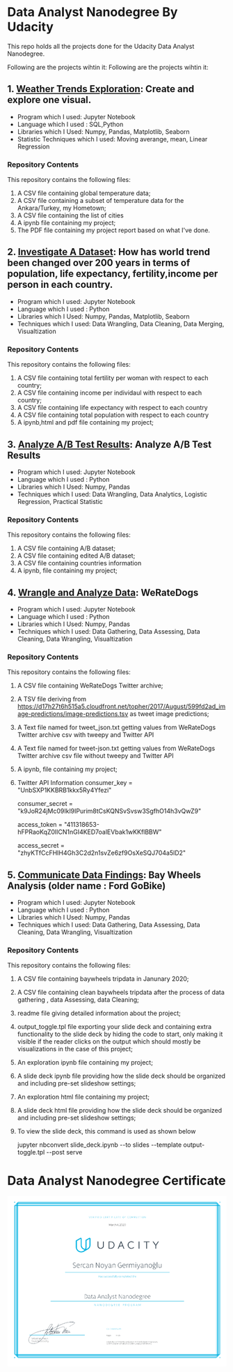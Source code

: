 # Data Analyst Nanodegree By Udacity
This repo holds all the projects done for the Udacity Data Analyst Nanodegree.

Following are the projects wihtin it:
Following are the projects wihtin it:
## 1. [Weather Trends Exploration](https://github.com/Rapter1990/Udacity-Data-Analyst-Nanodegree/tree/master/P1_Explore_Weather_Trends): Create and explore one visual.
* Program which I used: Jupyter Notebook
* Language which I used : SQL,Python
* Libraries which I Used: Numpy, Pandas, Matplotlib, Seaborn
* Statistic Techniques which I used: Moving averange, mean, Linear Regression

### Repository Contents
This repository contains the following files:

1. A CSV file containing global temperature data;
2. A CSV file containing a subset of temperature data for the Ankara/Turkey, my Hometown;
3. A CSV file containing the list of cities
4. A ipynb file containing my project;
5. The PDF file containing my project report based on what I've done.

## 2. [Investigate A Dataset](https://github.com/Rapter1990/Udacity-Data-Analyst-Nanodegree/tree/master/P2_Investigate_A_Dataset): How has world trend been changed over 200 years in terms of population, life expectancy, fertility,income per person in each country.
* Program which I used: Jupyter Notebook
* Language which I used : Python
* Libraries which I Used: Numpy, Pandas, Matplotlib, Seaborn
* Techniques which I used: Data Wrangling, Data Cleaning, Data Merging, Visualtization  

### Repository Contents
This repository contains the following files:

1. A CSV file containing total fertility per woman with respect to each country;
2. A CSV file containing income per individaul with respect to each country;
3. A CSV file containing life expectancy with respect to each country
4. A CSV file containing total population with respect to each country
5. A ipynb,html and pdf file containing my project;

## 3. [Analyze A/B Test Results](https://github.com/Rapter1990/Udacity-Data-Analyst-Nanodegree/tree/master/P3_Analyze_AB_Test): Analyze A/B Test Results
* Program which I used: Jupyter Notebook
* Language which I used : Python
* Libraries which I Used: Numpy, Pandas
* Techniques which I used: Data Wrangling, Data Analytics, Logistic Regression, Practical Statistic

### Repository Contents
This repository contains the following files:

1. A CSV file containing A/B dataset;
2. A CSV file containing edited A/B dataset;
3. A CSV file containing countries information
4. A ipynb, file containing my project;


## 4. [Wrangle and Analyze Data](https://github.com/Rapter1990/Udacity-Data-Analyst-Nanodegree/tree/master/P4_Wrangle_And_Analyze_Data): WeRateDogs
* Program which I used: Jupyter Notebook
* Language which I used : Python
* Libraries which I Used: Numpy, Pandas
* Techniques which I used: Data Gathering, Data Assessing, Data Cleaning, Data Wrangling, Visualtization  

### Repository Contents
This repository contains the following files:

1. A CSV file containing WeRateDogs Twitter archive;
2. A TSV file deriving from https://d17h27t6h515a5.cloudfront.net/topher/2017/August/599fd2ad_image-predictions/image-predictions.tsv as tweet image predictions;
3. A Text file named for tweet_json.txt getting values from WeRateDogs Twitter archive csv with tweepy and Twitter API
4. A Text file named for tweet-json.txt getting values from WeRateDogs Twitter archive csv file without tweepy and Twitter API
5. A ipynb, file containing my project;
6. Twitter API Information
    consumer_key = "UnbSXP1KKBRB1kkx5Ry4Yfezi"
    
    consumer_secret = "k9JoR24jMc09Ikl9IPurim8tCsKQNSvSvsw3SgfhO14h3vQwZ9"
    
    access_token = "411318653-hFPRaoKqZ0IlCN1nGI4KED7oalEVbak1wKKflBBW"
    
    access_secret = "zhyKTfCcFHIH4Gh3C2d2n1svZe6zf9OsXeSQJ704a5lD2"
    
    
## 5. [Communicate Data Findings](https://github.com/Rapter1990/Udacity-Data-Analyst-Nanodegree/tree/master/P5_Communicate_Data_Findings): Bay Wheels Analysis (older name : Ford GoBike)
* Program which I used: Jupyter Notebook
* Language which I used : Python
* Libraries which I Used: Numpy, Pandas
* Techniques which I used: Data Gathering, Data Assessing, Data Cleaning, Data Wrangling, Visualtization

### Repository Contents
This repository contains the following files:

1. A CSV file containing baywheels tripdata in Janunary 2020;
2. A CSV file containing clean baywheels tripdata after the process of data gathering , data Assessing, data Cleaning;
3. readme file giving detailed information about the project;
4. output_toggle.tpl file exporting your slide deck and containing extra functionality to the slide deck by hiding the code to start, only making it visible if the reader clicks on the output which should mostly be visualizations in the case of this project;
5. An exploration ipynb file containing my project;
6. A slide deck ipynb file providing how the slide deck should be organized and including pre-set slideshow settings;
7. An exploration html file containing my project;
8. A slide deck html file providing how the slide deck should be organized and including pre-set slideshow settings;
9. To view the slide deck, this command is used as shown below

   jupyter nbconvert slide_deck.ipynb --to slides --template output-toggle.tpl
--post serve


# Data Analyst Nanodegree Certificate
![Image description](https://github.com/Rapter1990/Udacity-Data-Analyst-Nanodegree/blob/master/data_analyst_nanodegree_certificate.PNG)
